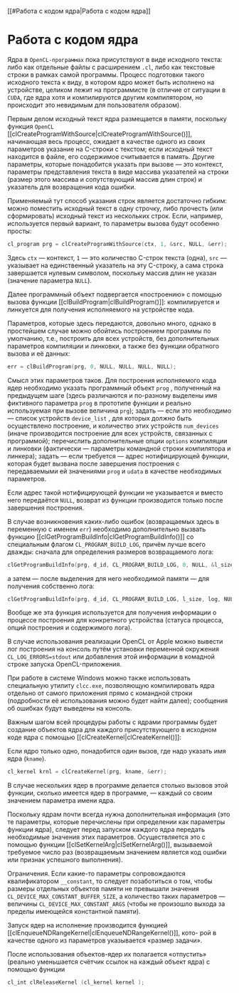 
[[#Работа с кодом ядра|Работа с кодом ядра]]

# Работа с кодом ядра

Ядра в `OpenCL-программах` пока присутствуют в виде исходного текста: либо как отдельные файлы с расширением `.cl`, либо как текстовые строки в рамках самой программы. Процесс подготовки такого исходного текста к виду, в котором ядро может быть исполнено на устройстве, целиком лежит на программисте (в отличие от ситуации в `CUDA`, где ядра хотя и компилируются другим компилятором, но происходит это невидимым для пользователя образом).

Первым делом исходный текст ядра размещается в памяти, поскольку функция `OpenCL` [[clCreateProgramWithSource|clCreateProgramWithSource()]], начинающая весь процесс, ожидает в качестве одного из своих параметров указание на C-строки с текстом; если исходный текст находится в файле, его содержимое считывается в память. Другие параметры, которые понадобится указать при вызове — это контекст, параметры представления текста в виде массива указателей на строки (размер этого массива и сопутствующий массив длин строк) и указатель для возвращения кода ошибки.

Применяемый тут способ указания строк является достаточно гибким: можно поместить исходный текст в одну строчку, либо прочесть (или сформировать) исходный текст из нескольких строк. Если, например, используется первый вариант, то параметры вызова будут особенно просты:
```c++
cl_program prg = clCreateProgramWithSource(ctx, 1, &src, NULL, &err);
```

Здесь `ctx` — контекст, `1` — это количество C-строк текста (одна), `src` — указывает на единственный указатель на эту C-строку, а сама строка завершается нулевым символом, поскольку массив длин не указан (значение параметра `NULL`).

Далее программный объект подвергается «построению» с помощью вызова функции [[clBuildProgram|clBuildProgram()]]: компилируется и линкуется для получения исполняемого на устройстве кода.

Параметров, которые здесь передаются, довольно много, однако в простейшем случае можно обойтись построением программы по умолчанию, т.е., построить для всех устройств, без дополнительных параметров компиляции и линковки, а также без функции обратного вызова и её данных:
```c++
err = clBuildProgram(prg, 0, NULL, NULL, NULL, NULL);
```
Смысл этих параметров таков. Для построения исполняемого кода ядер необходимо указать программный объект `prog` , полученный на предыдущем шаге (здесь различаются и по-разному выделены имя фиктивного параметра `prog` в прототипе функции и реально используемая при вызове величина `prg`); задать — если это необходимо — список устройств `device_list` , для которых должно быть осуществлено построение, и количество этих устройств ``num_devices`` (иначе производится построение для всех устройств, связанных с программой); перечислить дополнительные опции `options` компиляции и линковки (фактически — параметры командной строки компилятора и линкера); задать — если требуется —  адрес нотифицирующей функции, которая будет вызвана после завершения построения с передаваемыми ей значениями `prog` и `udata` в качестве необходимых параметров.

Если адрес такой нотифицирующей функции не указывается и вместо него передаётся `NULL`, возврат из функции производится только после завершения построения.

В случае возникновения каких-либо ошибок (возвращаемых здесь в переменную с именем `err`) необходимо дополнительно вызвать функцию [[clGetProgramBuildInfo|clGetProgramBuildInfo()]] со специальным флагом `CL_PROGRAM_BUILD_LOG`, причём лучше всего дважды: сначала для определения размеров возвращаемого лога:
```c++
clGetProgramBuildInfo(prg, d_id, CL_PROGRAM_BUILD_LOG, 0, NULL, &l_size);
```

а затем — после выделения для него необходимой памяти — для получения собственно лога:
```c++
clGetProgramBuildInfo(prg, d_id, CL_PROGRAM_BUILD_LOG, l_size, log, NULL);
```

Вообще же эта функция используется для получения информации о процессе построения для конкретного устройства (статуса процесса, опций построения и содержимого лога).

В случае использования реализации OpenCL от Apple можно вывести лог построения на консоль путём установки переменной окружения `CL_LOG_ERRORS=stdout` или добавления этой информации в комадной строке запуска OpenCL-приложения.

При работе в системе Windows можно также использовать специальную утилиту `clcc.exe`, позволяющую компилировать ядра отдельно от самого приложения прямо с командной строки (подробности её использования можно будет найти далее); сообщения об ошибках будут выведены на консоль.

Важным шагом всей процедуры работы с ядрами программы будет создание объектов ядра для каждого присутствующего в исходном коде ядра с помощью [[clCreateKernel|clCreateKernel()]]:

Если ядро только одно, понадобится один вызов, где надо указать имя ядра (`kname`).
```c++
cl_kernel krnl = clCreateKernel(prg, kname, &err);
```

В случае нескольких ядер в программе делается столько вызовов этой функции, сколько имеется ядер в программе, — каждый со своим значением параметра имени ядра.

Поскольку ядрам почти всегда нужна дополнительная информация (это те параметры, которые перечислены при определении как параметры функции ядра), следует перед запуском каждого ядра передать необходимые значения этих параметров. Осуществляется это с помощью функции [[clSetKernelArg|clSetKernelArg()]], вызываемой требуемое число раз (возвращаемым значением является код ошибки или признак успешного выполнения).

Ограничения. Если какие-то параметры сопровождаются квалификатором `__constant`, то следует позаботиться о том, чтобы размеры отдельных объектов памяти не превышали значения `CL_DEVICE_MAX_CONSTANT_BUFFER_SIZE`, а количество таких параметров — величины `CL_DEVICE_MAX_CONSTANT_ARGS` (чтобы не произошло выхода за пределы имеющейся константной памяти).

Запуск ядер на исполнение производится функцией [[clEnqueueNDRangeKernel|clEnqueueNDRangeKernel()]], кото-
рой в качестве одного из параметров указывается «размер задачи».

После использования объектов-ядер их полагается «отпустить» (реально уменьшается счётчик ссылок на каждый объект ядра) с помощью функции
```c++
cl_int clReleaseKernel (cl_kernel kernel );
```
